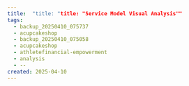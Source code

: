 ```yaml
---
title:  "title: "title: "Service Model Visual Analysis""
tags:
  - backup_20250410_075737
  - acupcakeshop
  - backup_20250410_075058
  - acupcakeshop
  - athletefinancial-empowerment
  - analysis
  - --
created: 2025-04-10
---
```



